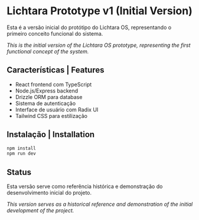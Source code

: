 # Lichtara Prototype v1 (Initial Version)

Esta é a versão inicial do protótipo do Lichtara OS, representando o primeiro conceito funcional do sistema.

*This is the initial version of the Lichtara OS prototype, representing the first functional concept of the system.*

## Características | Features

- React frontend com TypeScript
- Node.js/Express backend
- Drizzle ORM para database
- Sistema de autenticação
- Interface de usuário com Radix UI
- Tailwind CSS para estilização

## Instalação | Installation

```bash
npm install
npm run dev
```

## Status

Esta versão serve como referência histórica e demonstração do desenvolvimento inicial do projeto.

*This version serves as a historical reference and demonstration of the initial development of the project.*